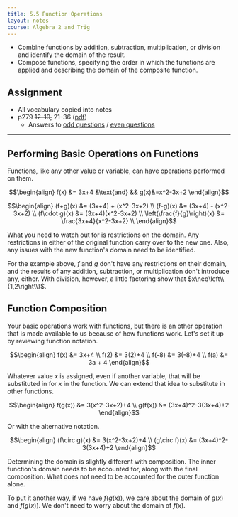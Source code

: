 ```yaml
---
title: 5.5 Function Operations
layout: notes
course: Algebra 2 and Trig
---
```


- Combine functions by addition, subtraction, multiplication, or division and identify the domain of the result.
- Compose functions, specifying the order in which the functions are applied and describing the domain of the composite function.

## Assignment

- All vocabulary copied into notes
- p279 ~~12–19,~~ 21–36 ([pdf](./pdf/alg2-practice-0505.pdf))
  - Answers to [odd questions](../misc/alg2-odd-answers.pdf) / [even questions](../misc/alg2-even-answers.pdf)

---

## Performing Basic Operations on Functions

Functions, like any other value or variable, can have operations performed on them.

$$\begin{align}
f(x) &= 3x+4 &\text{and} && g(x)&=x^2-3x+2
\end{align}$$

$$\begin{align}
(f+g)(x) &= (3x+4) + (x^2-3x+2) \\
(f-g)(x) &= (3x+4) - (x^2-3x+2) \\
(f\cdot g)(x) &= (3x+4)(x^2-3x+2) \\
\left(\frac{f}{g}\right)(x) &= \frac{3x+4}{x^2-3x+2} \\
\end{align}$$

What you need to watch out for is restrictions on the domain. Any restrictions in either of the original function carry over to the new one. Also, any issues with the new function's domain need to be identified.

For the example above, $f$ and $g$ don't have any restrictions on their domain, and the results of any addition, subtraction, or multiplication don't introduce any, either. With division, however, a little factoring show that $x\neq\left\\{1,2\right\\}$.

## Function Composition

Your basic operations work with functions, but there is an other operation that is made available to us because of how functions work. Let's set it up by reviewing function notation.

$$\begin{align}
f(x) &= 3x+4 \\
f(2) &= 3(2)+4 \\
f(-8) &= 3(-8)+4 \\
f(a) &= 3a + 4
\end{align}$$

Whatever value $x$ is assigned, even if another variable, that will be substituted in for $x$ in the function. We can extend that idea to substitute in other functions.

$$\begin{align}
f(g(x)) &= 3(x^2-3x+2)+4 \\
g(f(x)) &= (3x+4)^2-3(3x+4)+2
\end{align}$$

Or with the alternative notation.

$$\begin{align}
(f\circ g)(x) &= 3(x^2-3x+2)+4 \\
(g\circ f)(x) &= (3x+4)^2-3(3x+4)+2
\end{align}$$

Determining the domain is slightly different with composition. The inner function's domain needs to be accounted for, along with the final composition. What does not need to be accounted for the outer function alone.

To put it another way, if we have $f(g(x))$, we care about the domain of $g(x)$ and $f(g(x))$. We don't need to worry about the domain of $f(x)$.
